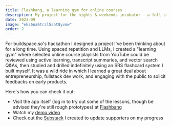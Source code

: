 ```yaml
---
title: Flashbang, a learning gym for online courses
description: My project for the nights & weekends incubator - a full stack application using LLMs and spaced repetition to learn online course content at lightspeed.
date: 2023-09
image: "ekz6na6trzl5sat8yvmw"
order: 2
---
```


For buildspace.so's hackathon I designed a project I've been thinking about for a long time. Using spaced repetition and LLMs, I created a "learning gym" where selected online course playlists from YouTube could be reviewed using active learning, transcript summaries, and vector search Q&As, then studied and drilled indefinitely using an SRS flashcard system I built myself. It was a wild ride in which I learned a great deal about entrepreneurship, fullstack dev work, and engaging with the public to solicit feedbacks on early products.

Here's how you can check it out:

- Visit the app itself (log in to try out some of the lessons, though be advised they're still rough prototypes) at [Flashbang](https://flashbang.school)
- Watch my [demo video](https://www.youtube.com/watch?v=UfnOW8psNKk)
- Check out the [Substack](https://www.flashbangapp.substack.com) I created to update supporters on my progress
